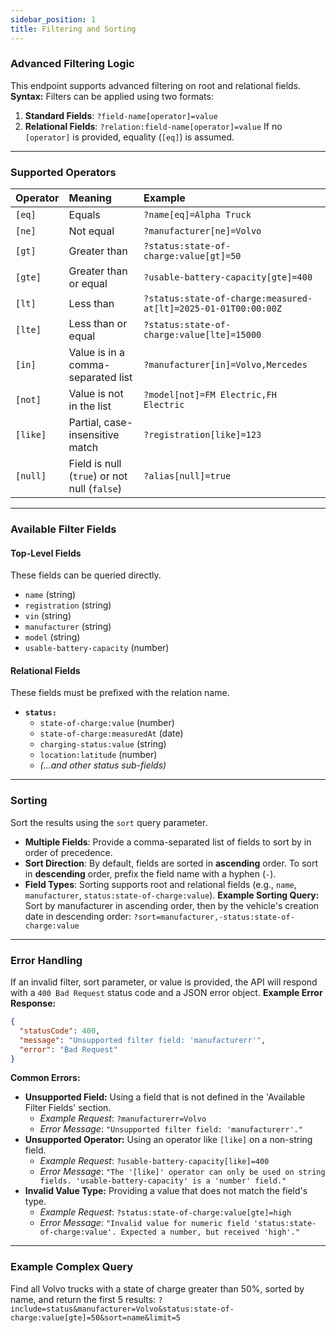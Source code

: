 ```yaml
---
sidebar_position: 1
title: Filtering and Sorting
---
```


### Advanced Filtering Logic
This endpoint supports advanced filtering on root and relational fields.
**Syntax:**
Filters can be applied using two formats:
1.  **Standard Fields**: `?field-name[operator]=value`
2.  **Relational Fields**: `?relation:field-name[operator]=value`
If no `[operator]` is provided, equality (`[eq]`) is assumed.
---
### **Supported Operators**
| Operator | Meaning | Example |
| :--- | :--- | :--- |
| `[eq]` | Equals | `?name[eq]=Alpha Truck` |
| `[ne]` | Not equal | `?manufacturer[ne]=Volvo` |
| `[gt]` | Greater than | `?status:state-of-charge:value[gt]=50` |
| `[gte]` | Greater than or equal | `?usable-battery-capacity[gte]=400` |
| `[lt]` | Less than | `?status:state-of-charge:measured-at[lt]=2025-01-01T00:00:00Z` |
| `[lte]` | Less than or equal | `?status:state-of-charge:value[lte]=15000` |
| `[in]` | Value is in a comma-separated list | `?manufacturer[in]=Volvo,Mercedes` |
| `[not]`| Value is not in the list | `?model[not]=FM Electric,FH Electric` |
| `[like]`| Partial, case-insensitive match | `?registration[like]=123` |
| `[null]`| Field is null (`true`) or not null (`false`) | `?alias[null]=true` |
---
### **Available Filter Fields**
#### Top-Level Fields
These fields can be queried directly.
* `name` (string)
* `registration` (string)
* `vin` (string)
* `manufacturer` (string)
* `model` (string)
* `usable-battery-capacity` (number)
#### Relational Fields
These fields must be prefixed with the relation name.
* **`status:`**
    * `state-of-charge:value` (number)
    * `state-of-charge:measuredAt` (date)
    * `charging-status:value` (string)
    * `location:latitude` (number)
    * *(...and other status sub-fields)*
---
### **Sorting**
Sort the results using the `sort` query parameter.
* **Multiple Fields**: Provide a comma-separated list of fields to sort by in order of precedence.
* **Sort Direction**: By default, fields are sorted in **ascending** order. To sort in **descending** order, prefix the field name with a hyphen (`-`).
* **Field Types**: Sorting supports root and relational fields (e.g., `name`, `manufacturer`, `status:state-of-charge:value`).
**Example Sorting Query:**
Sort by manufacturer in ascending order, then by the vehicle's creation date in descending order:
`?sort=manufacturer,-status:state-of-charge:value`
---
### **Error Handling**
If an invalid filter, sort parameter, or value is provided, the API will respond with a `400 Bad Request` status code and a JSON error object.
**Example Error Response:**
```json
{
  "statusCode": 400,
  "message": "Unsupported filter field: 'manufacturerr'",
  "error": "Bad Request"
}
```
**Common Errors:**
* **Unsupported Field:** Using a field that is not defined in the 'Available Filter Fields' section.
    * _Example Request_: `?manufacturerr=Volvo`
    * _Error Message_: `"Unsupported filter field: 'manufacturerr'."`
* **Unsupported Operator:** Using an operator like `[like]` on a non-string field.
    * _Example Request_: `?usable-battery-capacity[like]=400`
    * _Error Message_: `"The '[like]' operator can only be used on string fields. 'usable-battery-capacity' is a 'number' field."`
* **Invalid Value Type:** Providing a value that does not match the field's type.
    * _Example Request_: `?status:state-of-charge:value[gte]=high`
    * _Error Message_: `"Invalid value for numeric field 'status:state-of-charge:value'. Expected a number, but received 'high'."`
---
### **Example Complex Query**
Find all Volvo trucks with a state of charge greater than 50%, sorted by name, and return the first 5 results:
`?include=status&manufacturer=Volvo&status:state-of-charge:value[gte]=50&sort=name&limit=5`
